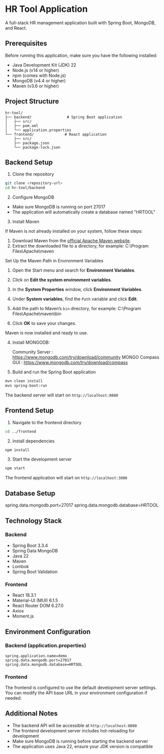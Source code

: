 # HR Tool Application

A full-stack HR management application built with Spring Boot, MongoDB, and React.

## Prerequisites

Before running this application, make sure you have the following installed:
- Java Development Kit (JDK) 22
- Node.js (v14 or higher)
- npm (comes with Node.js)
- MongoDB (v4.4 or higher)
- Maven (v3.6 or higher)

## Project Structure

```
hr-tool/
├── backend/                # Spring Boot application
│   ├── src/
│   ├── pom.xml
│   └── application.properties
└── frontend/              # React application
    ├── src/
    ├── package.json
    └── package-lock.json
```




## Backend Setup

1. Clone the repository
```bash
git clone <repository-url>
cd hr-tool/backend
```

2. Configure MongoDB
- Make sure MongoDB is running on port 27017
- The application will automatically create a database named "HRTOOL"



3. Install Maven

If Maven is not already installed on your system, follow these steps:

1. Download Maven from the [official Apache Maven website](https://maven.apache.org/download.cgi).
2. Extract the downloaded file to a directory, for example:
C:\Program Files\Apache\maven

Set Up the Maven Path in Environment Variables

1. Open the Start menu and search for **Environment Variables**.
2. Click on **Edit the system environment variables**.
3. In the **System Properties** window, click **Environment Variables**.
4. Under **System variables**, find the `Path` variable and click **Edit**.
5. Add the path to Maven’s `bin` directory, for example:
C:\Program Files\Apache\maven\bin


6. Click **OK** to save your changes.

Maven is now installed and ready to use.

4. Install MONGODB:

   Community Server : https://www.mongodb.com/try/download/community
   MONGO Compass GUI : https://www.mongodb.com/try/download/compass


4. Build and run the Spring Boot application
```bash
mvn clean install
mvn spring-boot:run
```

The backend server will start on `http://localhost:8080`

## Frontend Setup

1. Navigate to the frontend directory
```bash
cd ../frontend
```

2. Install dependencies
```bash
npm install
```

3. Start the development server
```bash
npm start
```

The frontend application will start on `http://localhost:3000`

## Database Setup

spring.data.mongodb.port=27017
spring.data.mongodb.database=HRTOOL

## Technology Stack

### Backend
- Spring Boot 3.3.4
- Spring Data MongoDB
- Java 22
- Maven
- Lombok
- Spring Boot Validation

### Frontend
- React 18.3.1
- Material-UI (MUI) 6.1.5
- React Router DOM 6.27.0
- Axios
- Moment.js

## Environment Configuration

### Backend (application.properties)
```properties
spring.application.name=demo
spring.data.mongodb.port=27017
spring.data.mongodb.database=HRTOOL
```

### Frontend
The frontend is configured to use the default development server settings. You can modify the API base URL in your environment configuration if needed.

## Additional Notes

- The backend API will be accessible at `http://localhost:8080`
- The frontend development server includes hot-reloading for development
- Make sure MongoDB is running before starting the backend server
- The application uses Java 22, ensure your JDK version is compatible








